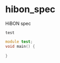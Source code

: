 # hibon_spec
HiBON spec

[HiBON]: Hash_invariant_Binary_Object_Notation.md



[HiBON]: Hash_invariant_Binary_Object_Notation.md	"HiBON"

`test`

```D
module test;
void main() {
	
}
```

